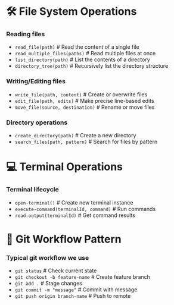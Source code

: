 # 🛠️ File System Operations

### Reading files
* `read_file(path)`            # Read the content of a single file
* `read_multiple_files(paths)` # Read multiple files at once
* `list_directory(path)`       # List the contents of a directory
* `directory_tree(path)`       # Recursively list the directory structure

### Writing/Editing files
* `write_file(path, content)`      # Create or overwrite files
* `edit_file(path, edits)`         # Make precise line-based edits
* `move_file(source, destination)` # Rename or move files

### Directory operations
* `create_directory(path)`      # Create a new directory
* `search_files(path, pattern)` # Search for files by pattern

# 💻 Terminal Operations

### Terminal lifecycle
* `open-terminal()`                      # Create new terminal instance
* `execute-command(terminalId, command)` # Run commands
* `read-output(terminalId)`              # Get command results

# 🔧 Git Workflow Pattern
### Typical git workflow we use

* `git status`                    # Check current state
* `git checkout -b feature-name`  # Create feature branch
* `git add .`                     # Stage changes
* `git commit -m "message"`       # Commit with message
* `git push origin branch-name`   # Push to remote
